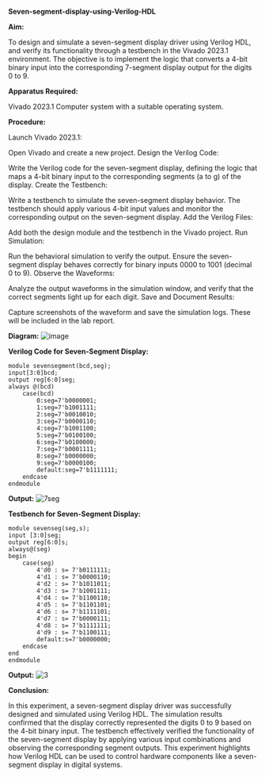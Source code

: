 **Seven-segment-display-using-Verilog-HDL**

**Aim:**

To design and simulate a seven-segment display driver using Verilog HDL, and verify its functionality through a testbench in the Vivado 2023.1 environment. The objective is to implement the logic that converts a 4-bit binary input into the corresponding 7-segment display output for the digits 0 to 9.

**Apparatus Required:**

Vivado 2023.1 Computer system with a suitable operating system.

**Procedure:**

Launch Vivado 2023.1:

Open Vivado and create a new project.
Design the Verilog Code:

Write the Verilog code for the seven-segment display, defining the logic that maps a 4-bit binary input to the corresponding segments (a to g) of the display.
Create the Testbench:

Write a testbench to simulate the seven-segment display behavior. The testbench should apply various 4-bit input values and monitor the corresponding output on the seven-segment display.
Add the Verilog Files:

Add both the design module and the testbench in the Vivado project.
Run Simulation:

Run the behavioral simulation to verify the output. Ensure the seven-segment display behaves correctly for binary inputs 0000 to 1001 (decimal 0 to 9).
Observe the Waveforms:

Analyze the output waveforms in the simulation window, and verify that the correct segments light up for each digit.
Save and Document Results:

Capture screenshots of the waveform and save the simulation logs. These will be included in the lab report.

**Diagram:**
![image](https://github.com/user-attachments/assets/d7ecb419-906e-4e3b-9b82-f86ced4f364a)


**Verilog Code for Seven-Segment Display:**
~~~
module sevensegment(bcd,seg);
input[3:0]bcd;
output reg[6:0]seg;
always @(bcd)
    case(bcd)
        0:seg=7'b0000001;
        1:seg=7'b1001111;
        2:seg=7'b0010010;
        3:seg=7'b0000110;
        4:seg=7'b1001100;
        5:seg=7'b0100100;
        6:seg=7'b0100000;
        7:seg=7'b0001111;
        8:seg=7'b0000000;
        9:seg=7'b0000100;
        default:seg=7'b1111111;
    endcase
endmodule
~~~

**Output:**
![7seg](https://github.com/user-attachments/assets/afa66a5c-1012-489f-96c1-20019583661d)


**Testbench for Seven-Segment Display:**
~~~
module sevenseg(seg,s); 
input [3:0]seg; 
output reg[6:0]s; 
always@(seg) 
begin 
    case(seg) 
        4'd0 : s= 7'b0111111; 
        4'd1 : s= 7'b0000110; 
        4'd2 : s= 7'b1011011; 
        4'd3 : s= 7'b1001111; 
        4'd4 : s= 7'b1100110; 
        4'd5 : s= 7'b1101101; 
        4'd6 : s= 7'b1111101; 
        4'd7 : s= 7'b0000111; 
        4'd8 : s= 7'b1111111; 
        4'd9 : s= 7'b1100111; 
        default:s=7'b0000000; 
    endcase
end
endmodule
~~~

**Output:**
![3](https://github.com/user-attachments/assets/ccf01f7d-3f94-473b-99e1-6700b1ee4af5)

**Conclusion:**

In this experiment, a seven-segment display driver was successfully designed and simulated using Verilog HDL. The simulation results confirmed that the display correctly represented the digits 0 to 9 based on the 4-bit binary input. The testbench effectively verified the functionality of the seven-segment display by applying various input combinations and observing the corresponding segment outputs. This experiment highlights how Verilog HDL can be used to control hardware components like a seven-segment display in digital systems.
